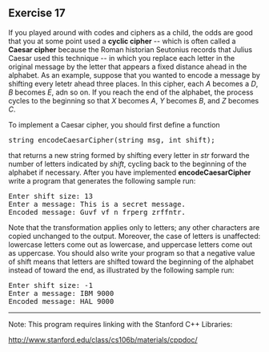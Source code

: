 Exercise 17
----------- 

If you played around with codes and ciphers as a child, the odds are good that you at some point used a **cyclic cipher** -- which is often called a **Caesar cipher** because the Roman historian Seutonius records that Julius Caesar used this technique -- in which you replace each letter in the original message by the letter that appears a fixed distance ahead in the alphabet. As an example, suppose that you wanted to encode a message by shifting every letetr ahead three places. In this cipher, each *A* becomes a *D*, *B* becomes *E*, adn so on. If you reach the end of the alphabet, the process cycles to the beginning so that *X* becomes *A*, *Y* becomes *B*, and *Z* becomes *C*.

To implement a Caesar cipher, you should first define a function

<pre>
string encodeCaesarCipher(string msg, int shift);
</pre>

that returns a new string formed by shifting every letter in *str* forward the number of letters indicated by *shift*, cycling back to the beginning of the alphabet if necessary. After you have implemented **encodeCaesarCipher** write a program that generates the following sample run:

<pre>
Enter shift size: 13
Enter a message: This is a secret message.
Encoded message: Guvf vf n frperg zrffntr.
</pre>

Note that the transformation applies only to letters; any other characters are copied unchanged to the output. Moreover, the case of letters is unaffected: lowercase letters come out as lowercase, and uppercase letters come out as uppercase. You should also write your program so that a negative value of shift means that letters are shifted toward the beginning of the alphabet instead of toward the end, as illustrated by the following sample run:

<pre>
Enter shift size: -1
Enter a message: IBM 9000
Encoded message: HAL 9000 
</pre>

--- 

Note: This program requires linking with the Stanford C++ Libraries:

http://www.stanford.edu/class/cs106b/materials/cppdoc/